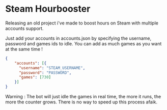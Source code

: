 # Steam Hourbooster

Releasing an old project i've made to boost hours on Steam with multiple accounts support.

Just add your accounts in accounts.json by specifying the username, password and games ids to idle.
You can add as much games as you want at the same time !

```json
{
    "accounts": [{
      "username": "STEAM_USERNAME",
      "password": "PASSWORD",
      "games": [730]
    }]
}
```

Warning : The bot will just idle the games in real time, the more it runs, the more the counter grows.
There is no way to speed up this process afaik.
